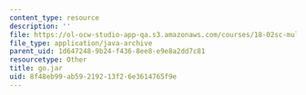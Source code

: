 ```yaml
---
content_type: resource
description: ''
file: https://ol-ocw-studio-app-qa.s3.amazonaws.com/courses/18-02sc-multivariable-calculus-fall-2010/8f48eb99ab59219213f26e3614765f9e_go.jar
file_type: application/java-archive
parent_uid: 1d647248-9b24-f436-8ee8-e9e8a2dd7c81
resourcetype: Other
title: go.jar
uid: 8f48eb99-ab59-2192-13f2-6e3614765f9e
---
```

